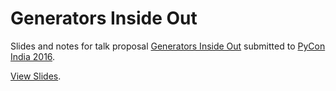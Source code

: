 # Generators Inside Out

Slides and notes for talk proposal [Generators Inside Out][1] submitted to [PyCon India 2016][2].

[View Slides][3].

[1]: https://in.pycon.org/cfp/2016/proposals/generators-inside-out~b2WPd/
[2]: https://in.pycon.org/2016/
[3]: https://speakerdeck.com/anandology/generators-inside-out
